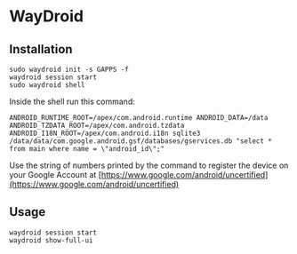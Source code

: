 # WayDroid

## Installation
```
sudo waydroid init -s GAPPS -f
waydroid session start
sudo waydroid shell
```
Inside the shell run this command:
```
ANDROID_RUNTIME_ROOT=/apex/com.android.runtime ANDROID_DATA=/data ANDROID_TZDATA_ROOT=/apex/com.android.tzdata ANDROID_I18N_ROOT=/apex/com.android.i18n sqlite3 /data/data/com.google.android.gsf/databases/gservices.db "select * from main where name = \"android_id\";"
```
Use the string of numbers printed by the command to register the device on your Google Account at
[https://www.google.com/android/uncertified](https://www.google.com/android/uncertified)

## Usage
```
waydroid session start
waydroid show-full-ui
```
